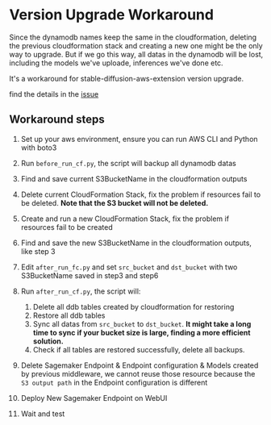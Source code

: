 # Version Upgrade Workaround

Since the dynamodb names keep the same in the cloudformation, deleting the previous cloudformation stack and creating a new one might be the only way to upgrade.
But if we go this way, all datas in the dynamodb will be lost, including the models we've uploade, inferences we've done etc.

It's a workaround for stable-diffusion-aws-extension version upgrade.

find the details in the [issue](https://github.com/awslabs/stable-diffusion-aws-extension/issues/165)



## Workaround steps

1. Set up your aws environment, ensure you can run AWS CLI and Python with boto3

2. Run `before_run_cf.py`, the script will backup all dynamodb datas

3. Find and save current S3BucketName in the cloudformation outputs

4. Delete current CloudFormation Stack, fix the problem if resources fail to be deleted. **Note that the S3 bucket will not be deleted.**
5. Create and run a new CloudFormation Stack, fix the problem if resources fail to be created
6. Find and save the new S3BucketName in the cloudformation outputs, like step 3
7. Edit `after_run_fc.py` and set `src_bucket` and `dst_bucket` with two S3BucketName saved in step3 and step6
8. Run `after_run_cf.py`, the script will:
   1. Delete all ddb tables created by cloudformation for restoring
   2. Restore all ddb tables
   3. Sync all datas from `src_bucket` to `dst_bucket`. **It might take a long time to sync if your bucket size is large, finding a more efficient solution.**
   4. Check if all tables are restored successfully, delete all backups.
9. Delete Sagemaker Endpoint & Endpoint configuration & Models created by previous middleware, we cannot reuse those resource because the `S3 output path` in the Endpoint configuration is different
10. Deploy New Sagemaker Endpoint on WebUI
11. Wait and test
